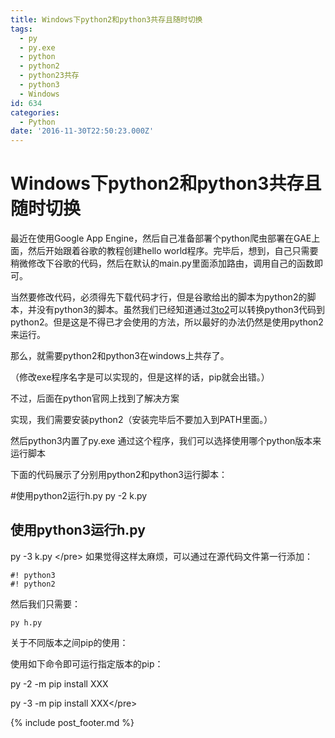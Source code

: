 ```yaml
---
title: Windows下python2和python3共存且随时切换
tags:
  - py
  - py.exe
  - python
  - python2
  - python23共存
  - python3
  - Windows
id: 634
categories:
  - Python
date: '2016-11-30T22:50:23.000Z'
---
```


# Windows下python2和python3共存且随时切换

最近在使用Google App Engine，然后自己准备部署个python爬虫部署在GAE上面，然后开始跟着谷歌的教程创建hello world程序。完毕后，想到，自己只需要稍微修改下谷歌的代码，然后在默认的main.py里面添加路由，调用自己的函数即可。

当然要修改代码，必须得先下载代码才行，但是谷歌给出的脚本为python2的脚本，并没有python3的脚本。虽然我们已经知道通过[3to2](https://wiki.python.org/moin/3to2)可以转换python3代码到python2。但是这是不得已才会使用的方法，所以最好的办法仍然是使用python2来运行。

那么，就需要python2和python3在windows上共存了。

（修改exe程序名字是可以实现的，但是这样的话，pip就会出错。）

不过，后面在python官网上找到了解决方案

实现，我们需要安装python2（安装完毕后不要加入到PATH里面。）

然后python3内置了py.exe 通过这个程序，我们可以选择使用哪个python版本来运行脚本

下面的代码展示了分别用python2和python3运行脚本：

\#使用python2运行h.py py -2 k.py

## 使用python3运行h.py

py -3 k.py &lt;/pre&gt; 如果觉得这样太麻烦，可以通过在源代码文件第一行添加：

```
#! python3
#! python2
```

然后我们只需要：

```
py h.py
```

关于不同版本之间pip的使用：

使用如下命令即可运行指定版本的pip：

py -2 -m pip install XXX

py -3 -m pip install XXX&lt;/pre&gt;  





{% include post_footer.md %}